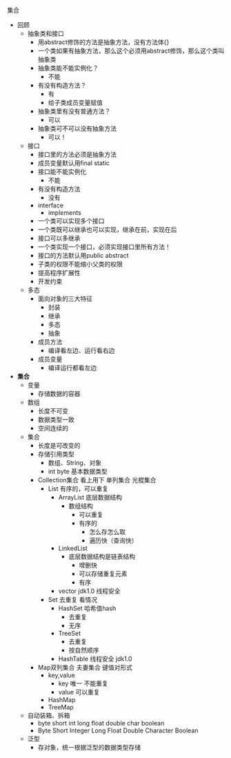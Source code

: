 集合

- 回顾
  - 抽象类和接口
    - 用abstract修饰的方法是抽象方法，没有方法体{}
    - 一个类如果有抽象方法，那么这个必须用abstract修饰，那么这个类叫抽象类
    - 抽象类能不能实例化？
      - 不能
    - 有没有构造方法？
      - 有
      - 给子类成员变量赋值
    - 抽象类里有没有普通方法？
      - 可以
    - 抽象类可不可以没有抽象方法
      - 可以！
  - 接口
    - 接口里的方法必须是抽象方法
    - 成员变量默认用final static
    - 接口能不能实例化
      - 不能
    - 有没有构造方法
      - 没有
    - interface
      - implements
    - 一个类可以实现多个接口
    - 一个类既可以继承也可以实现，继承在前，实现在后
    - 接口可以多继承
    - 一个类实现一个接口，必须实现接口里所有方法！
    - 接口的方法默认用public abstract
    - 子类的权限不能缩小父类的权限
    - 提高程序扩展性
    - 开发约束
  - 多态
    - 面向对象的三大特征
      - 封装
      - 继承
      - 多态
      - 抽象
    - 成员方法
      - 编译看左边、运行看右边
    - 成员变量
      - 编译运行都看左边
- **集合**
  - 变量
    - 存储数据的容器
  - 数组
    - 长度不可变
    - 数据类型一致
    - 空间连续的
  - 集合
    - 长度是可改变的
    - 存储引用类型
      - 数组、String、对象
      - int byte 基本数据类型
    - Collection集合 看上用下 单列集合 光棍集合
      - List 有序的，可以重复
        - ArrayList 底层数据结构
          - 数组结构
            - 可以重复
            - 有序的
              - 怎么存怎么取
              - 遍历快（查询快）
        - LinkedList
          - 底层数据结构是链表结构
            - 增删快
            - 可以存储重复元素
            - 有序
        - vector jdk1.0 线程安全
      - Set 去重复 看情况
        - HashSet 哈希值hash
          - 去重复
          - 无序
        - TreeSet
          - 去重复
          - 按自然顺序
        - HashTable 线程安全 jdk1.0
    - Map双列集合 夫妻集合 键值对形式
      - key,value
        - key 唯一 不能重复
        - value 可以重复
      - HashMap
      - TreeMap
  - 自动装箱、拆箱
    - byte short int long float double char boolean
    - Byte Short Integer Long Float Double Character Boolean
  - 泛型
    - 存对象，统一根据泛型的数据类型存储